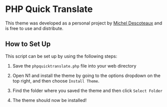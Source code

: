 # PHP Quick Translate
This theme was developed as a personal project by [Michel Descoteaux](https://micheldescoteaux.com) and is free to use and distribute.

## How to Set Up
This script can be set up by using the following steps:

1. Save the `phpquicktranslate.php` file into your web directory

2. Open N1 and install the theme by going to the options dropdown on the top right, and then choose `Install Theme`.

3. Find the folder where you saved the theme and then click `Select Folder`

4. The theme should now be installed!
